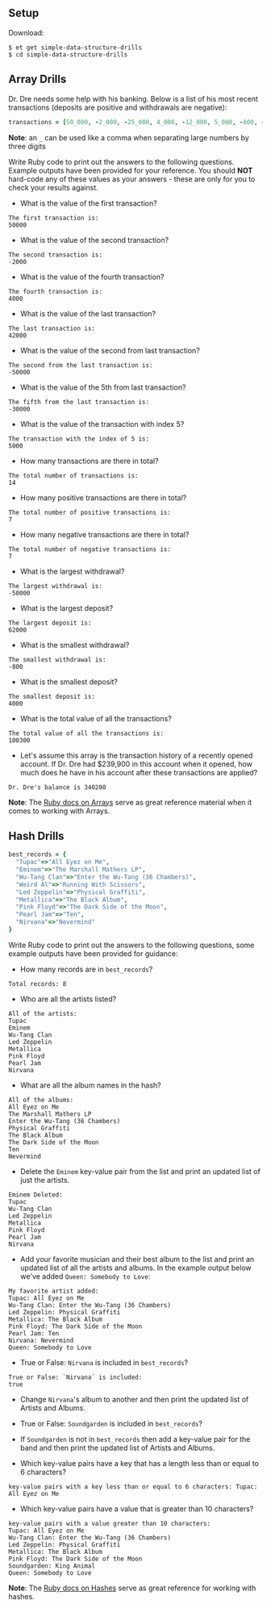 ## Setup

Download:

```
$ et get simple-data-structure-drills
$ cd simple-data-structure-drills
```
## Array Drills

Dr. Dre needs some help with his banking.
Below is a list of his most recent transactions (deposits are positive and withdrawals are negative):

```ruby
transactions = [50_000, -2_000, -25_000, 4_000, -12_000, 5_000, -800, -900, 43_000, -30_000, 15_000, 62_000, -50_000, 42_000]
```

**Note**: an `_` can be used like a comma when separating large numbers by three digits

Write Ruby code to print out the answers to the following questions. Example outputs have been provided for your reference.
You should **NOT** hard-code any of these values as your answers - these are only for you to check your results against.

* What is the value of the first transaction?
```no-highlight
The first transaction is:
50000
```
* What is the value of the second transaction?
```no-highlight
The second transaction is:
-2000
```
* What is the value of the fourth transaction?
```no-highlight
The fourth transaction is:
4000
```
* What is the value of the last transaction?
```no-highlight
The last transaction is:
42000
```
* What is the value of the second from last transaction?
```no-highlight
The second from the last transaction is:
-50000
```
* What is the value of the 5th from last transaction?
```no-highlight
The fifth from the last transaction is:
-30000
```
* What is the value of the transaction with index 5?
```no-highlight
The transaction with the index of 5 is:
5000
```
* How many transactions are there in total?
```no-highlight
The total number of transactions is:
14
```
* How many positive transactions are there in total?
```no-highlight
The total number of positive transactions is:
7
```
* How many negative transactions are there in total?
```no-highlight
The total number of negative transactions is:
7
```
* What is the largest withdrawal?
```no-highlight
The largest withdrawal is:
-50000
```
* What is the largest deposit?
```no-highlight
The largest deposit is:
62000
```
* What is the smallest withdrawal?
```no-highlight
The smallest withdrawal is:
-800
```
* What is the smallest deposit?
```no-highlight
The smallest deposit is:
4000
```
* What is the total value of all the transactions?
```no-highlight
The total value of all the transactions is:
100300
```
* Let's assume this array is the transaction history of a recently opened account. If Dr. Dre had $239,900 in this account when it opened, how much does he have in his account after these transactions are applied?
```no-highlight
Dr. Dre's balance is 340200
```

**Note**: The [Ruby docs on Arrays][ruby-array-docs] serve as great reference
material when it comes to working with Arrays.

## Hash Drills

```ruby
best_records = {
  "Tupac"=>"All Eyez on Me",
  "Eminem"=>"The Marshall Mathers LP",
  "Wu-Tang Clan"=>"Enter the Wu-Tang (36 Chambers)",
  "Weird Al"=>"Running With Scissors",
  "Led Zeppelin"=>"Physical Graffiti",
  "Metallica"=>"The Black Album",
  "Pink Floyd"=>"The Dark Side of the Moon",
  "Pearl Jam"=>"Ten",
  "Nirvana"=>"Nevermind"
}
```

Write Ruby code to print out the answers to the following questions, some example outputs have been provided for guidance:

* How many records are in `best_records`?
```no-highlight
Total records: 8
```
* Who are all the artists listed?
```
All of the artists:
Tupac
Eminem
Wu-Tang Clan
Led Zeppelin
Metallica
Pink Floyd
Pearl Jam
Nirvana
```
* What are all the album names in the hash?
```no-highlight
All of the albums:
All Eyez on Me
The Marshall Mathers LP
Enter the Wu-Tang (36 Chambers)
Physical Graffiti
The Black Album
The Dark Side of the Moon
Ten
Nevermind
```
* Delete the `Eminem` key-value pair from the list and print an updated list of just the artists.
```no-highlight
Eminem Deleted:
Tupac
Wu-Tang Clan
Led Zeppelin
Metallica
Pink Floyd
Pearl Jam
Nirvana
```
* Add your favorite musician and their best album to the list and print an updated list of all the artists and albums. In the example output below we've added `Queen: Somebody to Love`:
```no-highlight
My favorite artist added:
Tupac: All Eyez on Me
Wu-Tang Clan: Enter the Wu-Tang (36 Chambers)
Led Zeppelin: Physical Graffiti
Metallica: The Black Album
Pink Floyd: The Dark Side of the Moon
Pearl Jam: Ten
Nirvana: Nevermind
Queen: Somebody to Love
```
* True or False: `Nirvana` is included in `best_records`?
```no-highlight
True or False: `Nirvana` is included:
true
```
* Change `Nirvana`'s album to another and then print the updated list of Artists and Albums.

* True or False: `Soundgarden` is included in `best_records`?

* If `Soundgarden` is not in `best_records` then add a key-value pair for the band and then print the updated list of Artists and Albums.

* Which key-value pairs have a key that has a length less than or equal to 6 characters?
```no-highlight
key-value pairs with a key less than or equal to 6 characters: Tupac: All Eyez on Me
```
* Which key-value pairs have a value that is greater than 10 characters?
```no-highlight
key-value pairs with a value greater than 10 characters:
Tupac: All Eyez on Me
Wu-Tang Clan: Enter the Wu-Tang (36 Chambers)
Led Zeppelin: Physical Graffiti
Metallica: The Black Album
Pink Floyd: The Dark Side of the Moon
Soundgarden: King Animal
Queen: Somebody to Love
```

**Note**: The [Ruby docs on Hashes][ruby-hash-docs] serve as great reference for
working with hashes.

[ruby-array-docs]: http://www.ruby-doc.org/core/Array.html
[ruby-hash-docs]: http://www.ruby-doc.org/core/Hash.html
